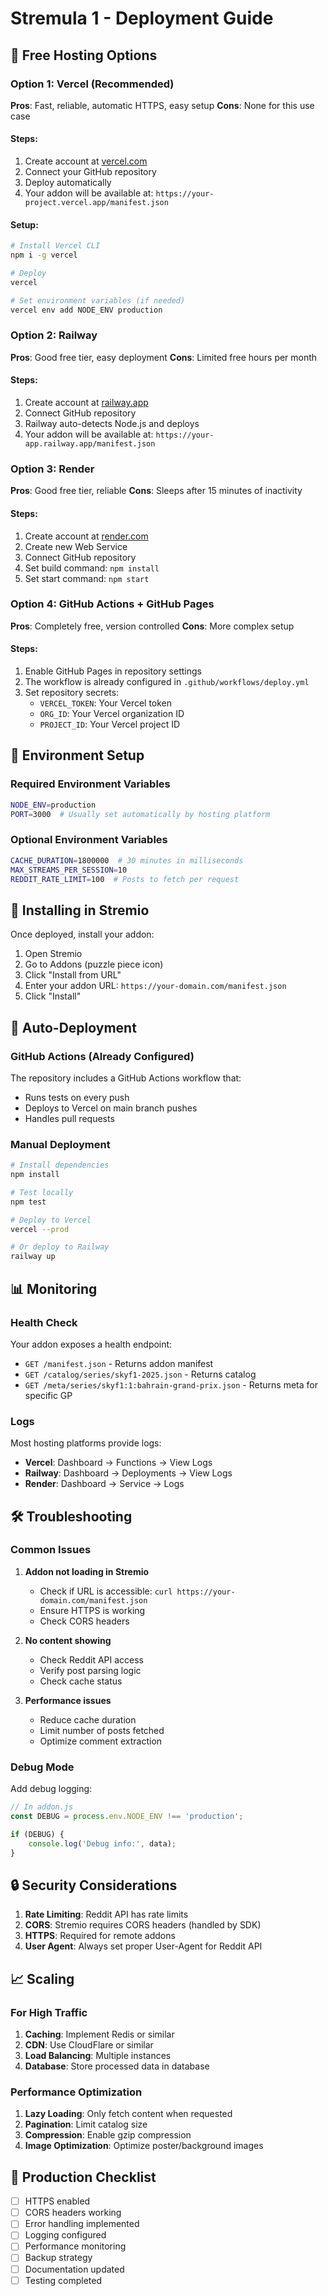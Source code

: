 # Stremula 1 - Deployment Guide

## 🚀 Free Hosting Options

### Option 1: Vercel (Recommended)

**Pros**: Fast, reliable, automatic HTTPS, easy setup
**Cons**: None for this use case

#### Steps:
1. Create account at [vercel.com](https://vercel.com)
2. Connect your GitHub repository
3. Deploy automatically
4. Your addon will be available at: `https://your-project.vercel.app/manifest.json`

#### Setup:
```bash
# Install Vercel CLI
npm i -g vercel

# Deploy
vercel

# Set environment variables (if needed)
vercel env add NODE_ENV production
```

### Option 2: Railway

**Pros**: Good free tier, easy deployment
**Cons**: Limited free hours per month

#### Steps:
1. Create account at [railway.app](https://railway.app)
2. Connect GitHub repository
3. Railway auto-detects Node.js and deploys
4. Your addon will be available at: `https://your-app.railway.app/manifest.json`

### Option 3: Render

**Pros**: Good free tier, reliable
**Cons**: Sleeps after 15 minutes of inactivity

#### Steps:
1. Create account at [render.com](https://render.com)
2. Create new Web Service
3. Connect GitHub repository
4. Set build command: `npm install`
5. Set start command: `npm start`

### Option 4: GitHub Actions + GitHub Pages

**Pros**: Completely free, version controlled
**Cons**: More complex setup

#### Steps:
1. Enable GitHub Pages in repository settings
2. The workflow is already configured in `.github/workflows/deploy.yml`
3. Set repository secrets:
   - `VERCEL_TOKEN`: Your Vercel token
   - `ORG_ID`: Your Vercel organization ID
   - `PROJECT_ID`: Your Vercel project ID

## 🔧 Environment Setup

### Required Environment Variables

```bash
NODE_ENV=production
PORT=3000  # Usually set automatically by hosting platform
```

### Optional Environment Variables

```bash
CACHE_DURATION=1800000  # 30 minutes in milliseconds
MAX_STREAMS_PER_SESSION=10
REDDIT_RATE_LIMIT=100  # Posts to fetch per request
```

## 📱 Installing in Stremio

Once deployed, install your addon:

1. Open Stremio
2. Go to Addons (puzzle piece icon)
3. Click "Install from URL"
4. Enter your addon URL: `https://your-domain.com/manifest.json`
5. Click "Install"

## 🔄 Auto-Deployment

### GitHub Actions (Already Configured)

The repository includes a GitHub Actions workflow that:
- Runs tests on every push
- Deploys to Vercel on main branch pushes
- Handles pull requests

### Manual Deployment

```bash
# Install dependencies
npm install

# Test locally
npm test

# Deploy to Vercel
vercel --prod

# Or deploy to Railway
railway up
```

## 📊 Monitoring

### Health Check

Your addon exposes a health endpoint:
- `GET /manifest.json` - Returns addon manifest
- `GET /catalog/series/skyf1-2025.json` - Returns catalog
- `GET /meta/series/skyf1:1:bahrain-grand-prix.json` - Returns meta for specific GP

### Logs

Most hosting platforms provide logs:
- **Vercel**: Dashboard → Functions → View Logs
- **Railway**: Dashboard → Deployments → View Logs
- **Render**: Dashboard → Service → Logs

## 🛠️ Troubleshooting

### Common Issues

1. **Addon not loading in Stremio**
   - Check if URL is accessible: `curl https://your-domain.com/manifest.json`
   - Ensure HTTPS is working
   - Check CORS headers

2. **No content showing**
   - Check Reddit API access
   - Verify post parsing logic
   - Check cache status

3. **Performance issues**
   - Reduce cache duration
   - Limit number of posts fetched
   - Optimize comment extraction

### Debug Mode

Add debug logging:
```javascript
// In addon.js
const DEBUG = process.env.NODE_ENV !== 'production';

if (DEBUG) {
    console.log('Debug info:', data);
}
```

## 🔒 Security Considerations

1. **Rate Limiting**: Reddit API has rate limits
2. **CORS**: Stremio requires CORS headers (handled by SDK)
3. **HTTPS**: Required for remote addons
4. **User Agent**: Always set proper User-Agent for Reddit API

## 📈 Scaling

### For High Traffic

1. **Caching**: Implement Redis or similar
2. **CDN**: Use CloudFlare or similar
3. **Load Balancing**: Multiple instances
4. **Database**: Store processed data in database

### Performance Optimization

1. **Lazy Loading**: Only fetch content when requested
2. **Pagination**: Limit catalog size
3. **Compression**: Enable gzip compression
4. **Image Optimization**: Optimize poster/background images

## 🎯 Production Checklist

- [ ] HTTPS enabled
- [ ] CORS headers working
- [ ] Error handling implemented
- [ ] Logging configured
- [ ] Performance monitoring
- [ ] Backup strategy
- [ ] Documentation updated
- [ ] Testing completed
